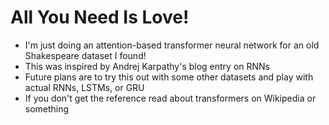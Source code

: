 # All You Need Is Love!
- I'm just doing an attention-based transformer neural network for an old Shakespeare dataset I found!
- This was inspired by Andrej Karpathy's blog entry on RNNs
- Future plans are to try this out with some other datasets and play with actual RNNs, LSTMs, or GRU
- If you don't get the reference read about transformers on Wikipedia or something
